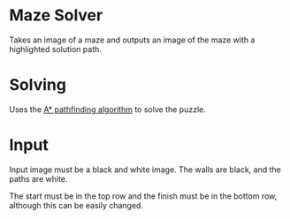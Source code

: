 # Maze Solver

Takes an image of a maze and outputs an image of the maze with a highlighted solution path.

# Solving

Uses the [A* pathfinding algorithm](https://en.wikipedia.org/wiki/A*_search_algorithm) to solve the puzzle.

# Input

Input image must be a black and white image. The walls are black, and the paths are white.

The start must be in the top row and the finish must be in the bottom row, although this can be easily changed.
